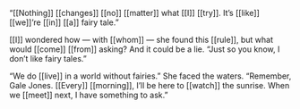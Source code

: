 “[[Nothing]] [[changes]] [[no]] [[matter]] what [[I]] [[try]]. It’s [[like]] [[we]]’re [[in]] [[a]] fairy tale.”

[[I]] wondered how — with [[whom]] — she found this [[rule]], but what would [[come]] [[from]] asking? And it could be a lie. “Just so you know, I don’t like fairy tales.”

“We do [[live]] in a world without fairies.” She faced the waters. “Remember, Gale Jones. [[Every]] [[morning]], I’ll be here to [[watch]] the sunrise. When we [[meet]] next, I have something to ask.”
